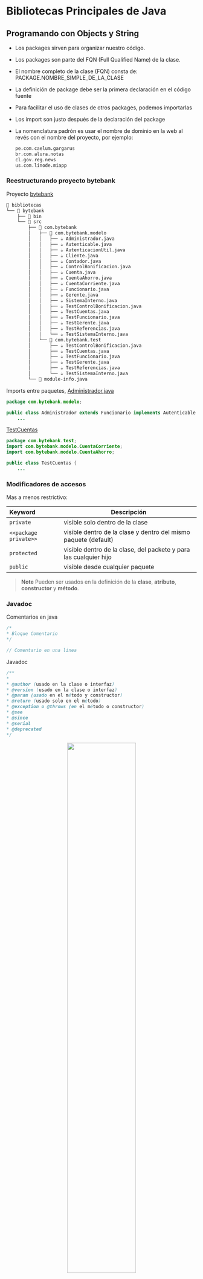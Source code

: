 # Bibliotecas Principales de Java

## Programando con Objects y String

- Los packages sirven para organizar nuestro código.
- Los packages son parte del FQN (Full Qualified Name) de la clase.
- El nombre completo de la clase (FQN) consta de: PACKAGE.NOMBRE_SIMPLE_DE_LA_CLASE
- La definición de package debe ser la primera declaración en el código fuente
- Para facilitar el uso de clases de otros packages, podemos importarlas
- Los import son justo después de la declaración del package
- La nomenclatura padrón es usar el nombre de dominio en la web al revés con el nombre del proyecto, por ejemplo:

  ```txt
  pe.com.caelum.gargarus
  br.com.alura.notas
  cl.gov.reg.news
  us.com.linode.miapp
  ```

### Reestructurando proyecto bytebank

Proyecto [bytebank](./bibliotecas/bytebank/src/com/bytebank/)

```txt
📂️ bibliotecas
└── 📂️ bytebank
    ├── 📁️ bin
    └── 📂️ src
        ├── 📂️ com.bytebank
        │   ├── 📂️ com.bytebank.modelo
        │   │   ├── ☕️ Administrador.java
        │   │   ├── ☕️ Autenticable.java
        │   │   ├── ☕️ AutenticacionUtil.java
        │   │   ├── ☕️ Cliente.java
        │   │   ├── ☕️ Contador.java
        │   │   ├── ☕️ ControlBonificacion.java
        │   │   ├── ☕️ Cuenta.java
        │   │   ├── ☕️ CuentaAhorro.java
        │   │   ├── ☕️ CuentaCorriente.java
        │   │   ├── ☕️ Funcionario.java
        │   │   ├── ☕️ Gerente.java
        │   │   ├── ☕️ SistemaInterno.java
        │   │   ├── ☕️ TestControlBonificacion.java
        │   │   ├── ☕️ TestCuentas.java
        │   │   ├── ☕️ TestFuncionario.java
        │   │   ├── ☕️ TestGerente.java
        │   │   ├── ☕️ TestReferencias.java
        │   │   └── ☕️ TestSistemaInterno.java
        │   └── 📂️ com.bytebank.test
        │       ├── ☕️ TestControlBonificacion.java
        │       ├── ☕️ TestCuentas.java
        │       ├── ☕️ TestFuncionario.java
        │       ├── ☕️ TestGerente.java
        │       ├── ☕️ TestReferencias.java
        │       └── ☕️ TestSistemaInterno.java
        └── 📄️ module-info.java
```

Imports entre paquetes,
[Administrador.java](./bibliotecas/bytebank/src/com/bytebank/modelo/Administrador.java)

```java
package com.bytebank.modelo;

public class Administrador extends Funcionario implements Autenticable {
    ...
```

[TestCuentas](./bibliotecas/bytebank/src/com/bytebank/test/TestCuentas.java)

```java
package com.bytebank.test;
import com.bytebank.modelo.CuentaCorriente;
import com.bytebank.modelo.CuentaAhorro;

public class TestCuentas {
    ...
```

### Modificadores de accesos

Mas a menos restrictivo:

| Keyword | Descripción |
| :- | - |
| `private` | visible solo dentro de la clase |
| `<<package private>>` | visible dentro de la clase y dentro del mismo paquete (default)|
| `protected` | visible dentro de la clase, del packete y para las cualquier hijo|
| `public` | visible desde cualquier paquete |

> **Note** Pueden ser usados en la definición de la **clase**, **atributo**,
**constructor** y **método**.

### Javadoc

Comentarios en java

```java
/*
* Bloque Comentario 
*/

// Comentario en una linea
```

Javadoc

```java
/**
*
* @author (usado en la clase o interfaz)
* @version (usado en la clase o interfaz)
* @param (usado en el método y constructor)
* @return (usado solo en el método)
* @exception o @throws (en el método o constructor)
* @see
* @since
* @serial
* @deprecated
*/
```

<p align="center">
    <img style="align: center;" width="60%" src="./javadoc.png"/>
    <br/><br/>
</p>

Clase [Cuenta.java](./bibliotecas/bytebank/src/com/bytebank/modelo/Cuenta.java)

```java
    /**
     * Instancia una Cuenta, sin parametros
     */
    public Cuenta() {}

    /**
     * Instancia una Cuenta usando agencia y numero
     * @param agencia
     * @param numero
     */
    public Cuenta(int agencia, int numero) {
        ...

    /**
     * Retira saldo de la cuenta, si no hay saldo suficiente arroja excepción
     * @param valorRetiro
     * @throws SaldoInsuficienteException
    */
    public void retirar(double valorRetiro) throws SaldoInsuficienteException {
        ...
```

Se puede generar el [Javadoc](./bibliotecas/bytebank/doc/) en Eclipse en la
barra principal -> *Project* -> *@Generate Javadoc*


### Exportar jar

Se exporta el proyecto anterior:
[bytebank_libreria.jar](./bibliotecas/bytebank_libreria/lib/bytebank_exportado.jar)

Se crea un nuevo proyecto [bytebank_libreria](./bibliotecas/bytebank_libreria),
donde se crea un directorio `lib/` a nivel de `src/` y `bin/`. Luego se agregar el
archivo jar en el ***Build Path***, para poder usar sus packetes.

#### Creación de package test y clase TestLibreria

com.bytebank.test.[TestLibreria.java](./bibliotecas/bytebank_libreria/src/com/bytebank/test/TestLibreria.java)

```java
package com.bytebank.test;

import com.bytebank.modelo.Cuenta;
import com.bytebank.modelo.CuentaCorriente;

public class TestLibreria {
	public static void main(String[] args) {
		Cuenta cuenta = new CuentaCorriente(10, 20);
		cuenta.depositar(500);
		System.out.println(cuenta.getSaldo());
	}
}
```

### Jar Ejecutable

Es un archivo `.jar` igual al anterior, con la diferencia que este incluye un punto
de entrada **método main** en el archivo `MANIFEST.MF`, punto donde se inicia el
programa.

El ejecutable
[bytebank_ejecutable.jar](./bibliotecas/bytebank_libreria/lib/bytebank_ejecutable.jar)
, tiene como punto de entrada
[TestLibreria.java](#creación-de-package-test-y-clase-testlibreria)

> **Note** Revisar la opciones de exportación para incluir o no código fuente
del paquete y/o del JKD.

```java
package com.bytebank.test;

import com.bytebank.modelo.Cuenta;
import com.bytebank.modelo.CuentaCorriente;

public class TestLibreria {
	public static void main(String[] args) {
		Cuenta cuenta = new CuentaCorriente(10, 20);
		cuenta.depositar(500);
		System.out.println(cuenta.getSaldo());
	}
}
```

Salida

```sh
java -jar bytebank_ejecutable.jar

Cuentas creadas: 1
500.0
```

## Maven

Java es una plataforma de desarrollo completa que destaca por su gran cantidad
de proyectos de código abierto (open source). Para la mayoría de problemas en
el día a día del desarrollador ya existen librerías para solucionar.
Es decir, si te gustaría conectarte con una base de datos, o trabajar en
desarrollo web, en el área de ciencia de datos, creación de servicios o Android,
ya existen librerías para esto, muchas veces más de una.

Existe la necesidad de organizar, centralizar y versionar los JARs de esas
librerías y administrar las dependencias entre ellos. Para solucionar esto, se
crearon herramientas específicas y en el mundo Java se destacó Maven. Maven
organiza los JARs (código compilado, código fuente y documentación) en un
[repositorio](https://mvnrepository.com) central que es público y se puede buscar.

Apache:
[maven](https://maven.apache.org/guides/getting-started/maven-in-five-minutes.html)
in 5 minutes.

<details>
<summary markdown="span"><code>tldr mvn</code></summary>

```txt
  mvn

  Apache Maven.
  Tool for building and managing Java-based projects.
  More information: https://maven.apache.org.

  - Compile a project:
    mvn compile

  - Compile and package the compiled code in its distributable format, such as a `jar`:
    mvn package

  - Compile and package, skipping unit tests:
    mvn package -DskipTests

  - Install the built package in local maven repository. (This will invoke the compile and package commands too):
    mvn install

  - Delete build artifacts from the target directory:
    mvn clean

  - Do a clean and then invoke the package phase:
    mvn clean package

  - Clean and then package the code with a given build profile:
    mvn clean -Pprofile package

  - Run a class with a main method:
    mvn exec:java -Dexec.mainClass="com.example.Main" -Dexec.args="arg1 arg2"
```

</details>

<details>
<summary markdown="span"><code>mvn --help</code></summary>

```txt
usage: mvn [options] [<goal(s)>] [<phase(s)>]

Options:
 -am,--also-make                        If project list is specified, also
                                        build projects required by the
                                        list
 -amd,--also-make-dependents            If project list is specified, also
                                        build projects that depend on
                                        projects on the list
 -B,--batch-mode                        Run in non-interactive (batch)
                                        mode (disables output color)
 -b,--builder <arg>                     The id of the build strategy to
                                        use
 -C,--strict-checksums                  Fail the build if checksums don't
                                        match
 -c,--lax-checksums                     Warn if checksums don't match
    --color <arg>                       Defines the color mode of the
                                        output. Supported are 'auto',
                                        'always', 'never'.
 -cpu,--check-plugin-updates            Ineffective, only kept for
                                        backward compatibility
 -D,--define <arg>                      Define a system property
 -e,--errors                            Produce execution error messages
 -emp,--encrypt-master-password <arg>   Encrypt master security password
 -ep,--encrypt-password <arg>           Encrypt server password
 -f,--file <arg>                        Force the use of an alternate POM
                                        file (or directory with pom.xml)
 -fae,--fail-at-end                     Only fail the build afterwards;
                                        allow all non-impacted builds to
                                        continue
 -ff,--fail-fast                        Stop at first failure in
                                        reactorized builds
 -fn,--fail-never                       NEVER fail the build, regardless
                                        of project result
 -gs,--global-settings <arg>            Alternate path for the global
                                        settings file
 -gt,--global-toolchains <arg>          Alternate path for the global
                                        toolchains file
 -h,--help                              Display help information
 -l,--log-file <arg>                    Log file where all build output
                                        will go (disables output color)
 -llr,--legacy-local-repository         Use Maven 2 Legacy Local
                                        Repository behaviour, ie no use of
                                        _remote.repositories. Can also be
                                        activated by using
                                        -Dmaven.legacyLocalRepo=true
 -N,--non-recursive                     Do not recurse into sub-projects
 -npr,--no-plugin-registry              Ineffective, only kept for
                                        backward compatibility
 -npu,--no-plugin-updates               Ineffective, only kept for
                                        backward compatibility
 -nsu,--no-snapshot-updates             Suppress SNAPSHOT updates
 -ntp,--no-transfer-progress            Do not display transfer progress
                                        when downloading or uploading
 -o,--offline                           Work offline
 -P,--activate-profiles <arg>           Comma-delimited list of profiles
                                        to activate
 -pl,--projects <arg>                   Comma-delimited list of specified
                                        reactor projects to build instead
                                        of all projects. A project can be
                                        specified by [groupId]:artifactId
                                        or by its relative path
 -q,--quiet                             Quiet output - only show errors
 -rf,--resume-from <arg>                Resume reactor from specified
                                        project
 -s,--settings <arg>                    Alternate path for the user
                                        settings file
 -t,--toolchains <arg>                  Alternate path for the user
                                        toolchains file
 -T,--threads <arg>                     Thread count, for instance 2.0C
                                        where C is core multiplied
 -U,--update-snapshots                  Forces a check for missing
                                        releases and updated snapshots on
                                        remote repositories
 -up,--update-plugins                   Ineffective, only kept for
                                        backward compatibility
 -v,--version                           Display version information
 -V,--show-version                      Display version information
                                        WITHOUT stopping build
 -X,--debug                             Produce execution debug output
```

</details>

## java.lang

**[java.lang](https://docs.oracle.com/en/java/javase/17/docs/api/java.base/java/lang/package-summary.html)**
es la base de lenguaje, sus métodos, objs, etc. Están a disposición sin necesidad
de importarlos. Por ejemplo el
[`String`](https://docs.oracle.com/en/java/javase/17/docs/api/java.base/java/lang/String.html)

```java
        // String nombre = new String("DevFzn");
        // java.lang.String nombre = "DevFzn";
        String nombre = "DevFzn";
```

### String

Los Strings son inmutables,
[TestString.java](./bibliotecas/bytebank/src/com/bytebank/test/TestString.java)

```java
        String nombre = "DevFzn";

        //nombre.replace = ('D', 'd');
        nombre = nombre.replace('D', 'd');

        //nombre.concat(" estudiando en Alura");
        nombre = nombre.concat(" estudiando con Alura");
```


#### Métodos String

<details>

<summary markdown="span">JDK 17</summary>

| Modifier and Type | Method | Description |
| - | - | - |
| char | charAt(int index) | Returns the char value at the specified index. |
| IntStream | chars() | Returns a stream of int zero-extending the char values from this sequence. |
| int | codePointAt(int index) | Returns the character (Unicode code point) at the specified index. |
| int | codePointBefore(int index) | Returns the character (Unicode code point) before the specified index. |
| int | codePointCount(int beginIndex, int endIndex) | Returns the number of Unicode code points in the specified text range of this String. |
| IntStream | codePoints() | Returns a stream of code point values from this sequence. |
| int | compareTo(String anotherString) | Compares two strings lexicographically. |
| int | compareToIgnoreCase(String str) | Compares two strings lexicographically, ignoring case differences. |
| String | concat(String str) | Concatenates the specified string to the end of this string. |
| boolean | contains(CharSequence s) | Returns true if and only if this string contains the specified sequence of char values. |
| boolean | contentEquals(CharSequence cs) | Compares this string to the specified CharSequence. |
| boolean | contentEquals(StringBuffer sb) | Compares this string to the specified StringBuffer. |
| static String | copyValueOf(char[] data) | Equivalent to valueOf(char[]). |
| static String | copyValueOf(char[] data, int offset, int count) | Equivalent to valueOf(char[], int, int). |
| Optional<String> | describeConstable() | Returns an Optional containing the nominal descriptor for this instance, which is the instance itself. |
| boolean | endsWith(String suffix) | Tests if this string ends with the specified suffix. |
| boolean | equals(Object anObject) | Compares this string to the specified object. |
| boolean | equalsIgnoreCase(String anotherString) | Compares this String to another String, ignoring case considerations. |
| static String | format(String format, Object... args) | Returns a formatted string using the specified format string and arguments. |
| static String | format(Locale l, String format, Object... args) | Returns a formatted string using the specified locale, format string, and arguments. |
| String | formatted(Object... args) | Formats using this string as the format string, and the supplied arguments. |
| byte[] | getBytes() | Encodes this String into a sequence of bytes using the platform's default charset, storing the result into a new byte array. |
| void | getBytes(int srcBegin, int srcEnd, byte[] dst, int dstBegin) | Deprecated. This method does not properly convert characters into bytes. |
| byte[] | getBytes(String charsetName) | Encodes this String into a sequence of bytes using the named charset, storing the result into a new byte array. |
| byte[] | getBytes(Charset charset) | Encodes this String into a sequence of bytes using the given charset, storing the result into a new byte array. |
| void | getChars(int srcBegin, int srcEnd, char[] dst, int dstBegin) | Copies characters from this string into the destination character array. |
| int | hashCode() | Returns a hash code for this string. |
| String | indent(int n) | Adjusts the indentation of each line of this string based on the value of n, and normalizes line termination characters. |
| int | indexOf(int ch) | Returns the index within this string of the first occurrence of the specified character. |
| int | indexOf(int ch, int fromIndex) | Returns the index within this string of the first occurrence of the specified character, starting the search at the specified index. |
| int | indexOf(String str) | Returns the index within this string of the first occurrence of the specified substring. |
| int | indexOf(String str, int fromIndex) | Returns the index within this string of the first occurrence of the specified substring, starting at the specified index. |
| String | intern() | Returns a canonical representation for the string object. |
| boolean | isBlank() | Returns true if the string is empty or contains only white space codepoints, otherwise false. |
| boolean | isEmpty() | Returns true if, and only if, length() is 0. |
| static String | join(CharSequence delimiter, CharSequence... elements) | Returns a new String composed of copies of the CharSequence elements joined together with a copy of the specified delimiter. |
| static String | join(CharSequence delimiter, Iterable<? extends CharSequence> elements) | Returns a new String composed of copies of the CharSequence elements joined together with a copy of the specified delimiter. |
| int | lastIndexOf(int ch) | Returns the index within this string of the last occurrence of the specified character. |
| int | lastIndexOf(int ch, int fromIndex) | Returns the index within this string of the last occurrence of the specified character, searching backward starting at the specified index. |
| int | lastIndexOf(String str) | Returns the index within this string of the last occurrence of the specified substring. |
| int | lastIndexOf(String str, int fromIndex) | Returns the index within this string of the last occurrence of the specified substring, searching backward starting at the specified index. |
| int | length() | Returns the length of this string. |
| Stream<String> | lines() | Returns a stream of lines extracted from this string, separated by line terminators. |
| boolean | matches(String regex) | Tells whether or not this string matches the given regular expression. |
| int | offsetByCodePoints(int index, int codePointOffset) | Returns the index within this String that is offset from the given index by codePointOffset code points. |
| boolean | regionMatches(boolean ignoreCase, int toffset, String other, int ooffset, int len) | Tests if two string regions are equal. |
| boolean | regionMatches(int toffset, String other, int ooffset, int len) | Tests if two string regions are equal. |
| String | repeat(int count) | Returns a string whose value is the concatenation of this string repeated count times. |
| String | replace(char oldChar, char newChar) | Returns a string resulting from replacing all occurrences of oldChar in this string with newChar. |
| String | replace(CharSequence target, CharSequence replacement) | Replaces each substring of this string that matches the literal target sequence with the specified literal replacement sequence. |
| String | replaceAll(String regex, String replacement) | Replaces each substring of this string that matches the given regular expression with the given replacement. |
| String | replaceFirst(String regex, String replacement) | Replaces the first substring of this string that matches the given regular expression with the given replacement. |
| String | resolveConstantDesc(MethodHandles.Lookup lookup) | Resolves this instance as a ConstantDesc, the result of which is the instance itself. |
| String[] | split(String regex) | Splits this string around matches of the given regular expression. |
| String[] | split(String regex, int limit) | Splits this string around matches of the given regular expression. |
| boolean | startsWith(String prefix) | Tests if this string starts with the specified prefix. |
| boolean | startsWith(String prefix, int toffset) | Tests if the substring of this string beginning at the specified index starts with the specified prefix. |
| String | strip() | Returns a string whose value is this string, with all leading and trailing white space removed. |
| String | stripIndent() | Returns a string whose value is this string, with incidental white space removed from the beginning and end of every line. |
| String | stripLeading() | Returns a string whose value is this string, with all leading white space removed. |
| String | stripTrailing() | Returns a string whose value is this string, with all trailing white space removed. |
| CharSequence | subSequence(int beginIndex, int endIndex) | Returns a character sequence that is a subsequence of this sequence. |
| String | substring(int beginIndex) | Returns a string that is a substring of this string. |
| String | substring(int beginIndex, int endIndex) | Returns a string that is a substring of this string. |
| char[] | toCharArray() | Converts this string to a new character array. |
| String | toLowerCase() | Converts all of the characters in this String to lower case using the rules of the default locale. |
| String | toLowerCase(Locale locale) | Converts all of the characters in this String to lower case using the rules of the given Locale. |
| String | toString() | This object (which is already a string!) |
| String | toUpperCase() | Converts all of the characters in this String to upper case using the rules of the default locale. |
| String | toUpperCase(Locale locale) | Converts all of the characters in this String to upper case using the rules of the given Locale. |
| <R> R | transform(Function<? super String,? extends R> f) | This method allows the application of a function to this string. |
| String | translateEscapes() | Returns a string whose value is this string, with escape sequences translated as if in a string literal. |
| String | trim() | Returns a string whose value is this string, with all leading and trailing space removed, where space is defined as any character whose codepoint is less than or equal to 'U+0020' (the space character). |
| static String | valueOf(boolean b) | Returns the string representation of the boolean argument. |
| static String | valueOf(char c) | Returns the string representation of the char argument. |
| static String | valueOf(char[] data) | Returns the string representation of the char array argument. |
| static String | valueOf(char[] data, int offset, int count) | Returns the string representation of a specific subarray of the char array argument. |
| static String | valueOf(double d) | Returns the string representation of the double argument. |
| static String | valueOf(float f) | Returns the string representation of the float argument. |
| static String | valueOf(int i) | Returns the string representation of the int argument. |
| static String | valueOf(long l) | Returns the string representation of the long argument. |
| static String | valueOf(Object obj) | Returns the string representation of the Object argument. |

</details>

</br>

```java
nombre = nombre.toUpperCase();
System.out.println("Mayúsculas : "+nombre);

nombre = nombre.toLowerCase();
System.out.println("Minúsculas : "+nombre);

int indice = nombre.indexIf('F');
System.out.println("Indice encontrado: "+indice);

char letra = nombre.chartAt(indice);
System.out.println("Caracter en indice(%s) encontrado: %c", indice, letra);
```

#### Formato de Strings

| Format Specifier | Data Type | Output or Return value |
| - | - | - |
| %a | floating point | Returns a Hex output of floating point number |
| %b | Any type | True or False |
| %c | character | Unicode character |
| %d | integer | Decimal Integer |
| %e | floating point | a decimal number in scientific notation |
| %f | floating point | decimal number |
| %g | floating point | decimal number, possibly in scientific notation depending on the precision and value |
| %h | Any type | Hex String of value from hashCode() method |
| %n | None | Platform-specific line separator |
| %o |integer | Octal number |
| %s | Any type | String value |
| %t | Date/Time | %t is the prefix for Date/Time conversions |
| %x | integer | Hex string |

### StringBuilder

```java
        String texto = "Ayuda";
        texto = texto.concat("-");
        texto = texto.concat("me ");
        texto = texto.concat("subí ");
        texto = texto.concat("al ");
        texto = texto.concat("bus ");
        texto = texto.concat("equivocado ");
        System.out.println(texto);
```

Esto no es bueno pensando en el rendimiento. Para esto existe la clase
**StringBuilder** que ayuda a concatenar Strings de manera más eficiente.

```java
        StringBuilder builder = new StringBuilder("Ayuda");
        builder.append("-");
        builder.append("me ");
        builder.append("subí ");
        builder.append("al ");
        builder.append("bus ");
        builder.append("equivocado ");
        String texto = builder.toString();
        System.out.println(texto);
```

**StringBuilder** es una clase común. Se utiliza new para crear el objeto,
mutable, (usa la misma referencia, sin nuevas asignaciones). E implementa
la interfaz **CharSequence**. Es decir, algunos métodos de la clase **String**
con comunes con **StringBuilder**.

### System

> **Note** Métodos staticos son accesibles sin requerir una instancia

### Object

Clase principal de java, todos los objetos heredan de Object

[TestString.java](./bibliotecas/bytebank/src/com/bytebank/test/TestString.java)

```java
package com.bytebank.test;

import com.bytebank.modelo.CuentaAhorro;

public class TestString {
    public static void main(String[] args) {
        String nombre = "DevFzn";
        nombre = nombre.replace('D', 'd');
        nombre = nombre.concat(" estudiando con Alura");
        System.out.println(nombre);

        printLine(nombre);
        printLine(nombre.indexOf("F"));
        printLine(nombre.charAt(3));
        printLine(new CuentaAhorro(11, 22));
}

    public static void printLine(Object valor) {
        System.out.println(valor.toString());
    }
    // Sobrecargando método printLine()
    public static void printLine(String msj) {
        System.out.println(msj);
    }
    public static void printLine(int valor) {
        System.out.println(valor);
    }
    public static void printLine(char caracter) {
        System.out.println(caracter);
    }
}
```

[Cuenta.java](./bibliotecas/bytebank/src/com/bytebank/modelo/Cuenta.java)

```java
    ...
    @Override
    public String toString() {
        return String.format("Cuenta\nNro  : %d\nAgnc : %d", this.numero, this.agencia);
    }
```

[CuentaAhorro.java](./bibliotecas/bytebank/src/com/bytebank/modelo/CuentaAhorro.java)

```java
    ...
    @Override
    public String toString() {
        return super.toString();
    }
```

Output

```txt
devFzn estudiando con Alura
devFzn estudiando con Alura
3
F
Cuentas creadas: 1
Cuenta
Nro  : 22
Agnc : 11
```

